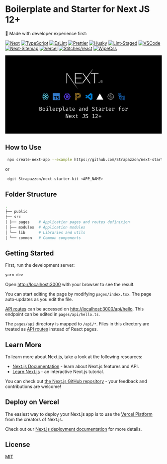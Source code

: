 # Boilerplate and Starter for Next JS 12+

🚀 Made with developer experience first:

[![Next](https://img.shields.io/badge/-Next-000?style=flat-square&logo=Next.js&logoColor=white)](https://nextjs.org/)
[![TypeScript](https://img.shields.io/badge/-TypeScript-007ACC?style=flat-square&logo=TypeScript&logoColor=white)](https://www.typescriptlang.org/)
[![EsLint](https://img.shields.io/badge/-ESLint-4B32C3?style=flat-square&logo=ESLint&logoColor=white)](https://eslint.org/)
[![Prettier](https://img.shields.io/badge/-Prettier-F7B93E?style=flat-square&logo=Prettier&logoColor=white)](https://prettier.io/)
[![Husky](https://img.shields.io/badge/-Husky-006D5C?style=flat-square)](https://typicode.github.io/husky/#/)
[![Lint-Staged](https://img.shields.io/badge/-Lint--Staged-4B32C3?style=flat-square&logo=ESLint&logoColor=white)](https://github.com/okonet/lint-staged)
[![VSCode](https://img.shields.io/badge/-VSCode-007ACC?style=flat-square&logo=Visual-Studio-Code&logoColor=white)](https://code.visualstudio.com/)
[![Next-Sitemap](https://img.shields.io/badge/-Next--Sitemap-19A974?style=flat-square)](https://github.com/iamvishnusankar/next-sitemap)
[![Vercel](https://img.shields.io/badge/-Vercel-000000?style=flat-square&logo=Vercel&logoColor=white)](https://vercel.com)
[![Stitches/react](https://img.shields.io/badge/-Stitches/react-70088A?style=flat-square)](https://stitches.dev)
[![WipeCss](https://img.shields.io/badge/-Wipe.css-8B5CF6?style=flat-square)](https://github.com/danilowoz/wipe.css/)

<p align="center">
  <img src="public/assets/nextjs-banner.png?raw=true" alt="Next js starter banner">
</p>

## How to Use

```bash
 npx create-next-app --example https://github.com/Strapazzon/next-starter-kit <APP_NAME>
```

or

```bash
 dgit Strapazzon/next-starter-kit <APP_NAME>
```

## Folder Structure

```bash
.
├── public
├── src
│ ├── pages    # Application pages and routes definition
│ ├── modules  # Application modules
│ └── lib      # Libraries and utils
│ └── common   # Common components
```

## Getting Started

First, run the development server:

```bash
yarn dev
```

Open [http://localhost:3000](http://localhost:3000) with your browser to see the result.

You can start editing the page by modifying `pages/index.tsx`. The page auto-updates as you edit the file.

[API routes](https://nextjs.org/docs/api-routes/introduction) can be accessed on [http://localhost:3000/api/hello](http://localhost:3000/api/hello). This endpoint can be edited in `pages/api/hello.ts`.

The `pages/api` directory is mapped to `/api/*`. Files in this directory are treated as [API routes](https://nextjs.org/docs/api-routes/introduction) instead of React pages.

## Learn More

To learn more about Next.js, take a look at the following resources:

- [Next.js Documentation](https://nextjs.org/docs) - learn about Next.js features and API.
- [Learn Next.js](https://nextjs.org/learn) - an interactive Next.js tutorial.

You can check out [the Next.js GitHub repository](https://github.com/vercel/next.js/) - your feedback and contributions are welcome!

## Deploy on Vercel

The easiest way to deploy your Next.js app is to use the [Vercel Platform](https://vercel.com/new?utm_medium=default-template&filter=next.js&utm_source=create-next-app&utm_campaign=create-next-app-readme) from the creators of Next.js.

Check out our [Next.js deployment documentation](https://nextjs.org/docs/deployment) for more details.

## License

[MIT](LICENSE.md)
